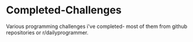# Completed-Challenges
Various programming challenges i've completed- most of them from github repositories or r/dailyprogrammer.
